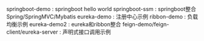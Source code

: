 springboot-demo : springboot hello world
springboot-ssm : springboot整合Spring/SpringMVC/Mybatis
eureka-demo : 注册中心示例
ribbon-demo : 负载均衡示例
eureka-demo2 : eureka和ribbon整合
feign-demo/feign-client/eureka-server : 声明式接口调用示例
